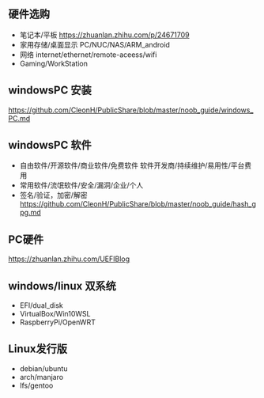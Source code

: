 
## 硬件选购
- 笔记本/平板 https://zhuanlan.zhihu.com/p/24671709
- 家用存储/桌面显示 PC/NUC/NAS/ARM_android
- 网络  internet/ethernet/remote-aceess/wifi
- Gaming/WorkStation

## windowsPC 安装 
https://github.com/CleonH/PublicShare/blob/master/noob_guide/windows_PC.md

## windowsPC 软件
- 自由软件/开源软件/商业软件/免费软件 软件开发商/持续维护/易用性/平台费用
- 常用软件/流氓软件/安全/漏洞/企业/个人
- 签名/验证，加密/解密 https://github.com/CleonH/PublicShare/blob/master/noob_guide/hash_gpg.md

## PC硬件
https://zhuanlan.zhihu.com/UEFIBlog

## windows/linux 双系统 
- EFI/dual_disk
- VirtualBox/Win10WSL
- RaspberryPi/OpenWRT

## Linux发行版
 - debian/ubuntu
 - arch/manjaro
 - lfs/gentoo
 
